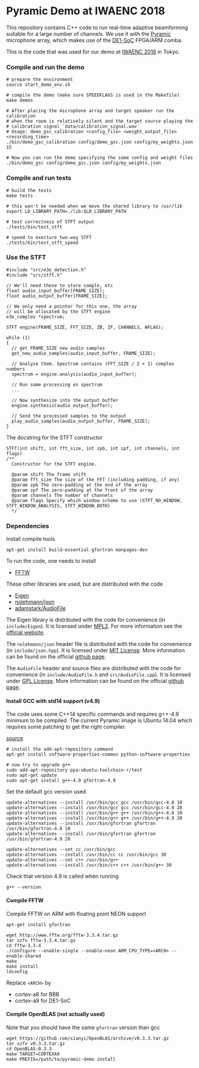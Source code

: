 Pyramic Demo at IWAENC 2018
===========================

This repository contains C++ code to run real-time adaptive beamforming
suitable for a large number of channels. We use it with the
[Pyramic](https://github.com/LCAV/Pyramic) microphone array, which makes use of
the [DE1-SoC](https://www.terasic.com.tw/cgi-bin/page/archive.pl?Language=English&No=836)
FPGA/ARM comba.

This is the code that was used for our demo at [IWAENC 2018](http://www.iwaenc2018.org) in Tokyo.


### Compile and run the demo

    # prepare the environment
    source start_demo_env.sh

    # compile the demo (make sure SPEEDFLAGS is used in the Makefile)
    make demos

    # After placing the microphone array and target speaker run the calibration
    # when the room is relatively silent and the target source playing the
    # calibration signal `data/calibration_signal.wav`
    # Usage: demo_gsc_calibration <config_file> <weight_output_file> <recording_time>
    ./bin/demo_gsc_calibration config/demo_gsc.json config/my_weights.json 15

    # Now you can run the demo specifying the same config and weight files
    ./bin/demo_gsc config/demo_gsc.json config/my_weights.json


### Compile and run tests

    # build the tests
    make tests

    # this won't be needed when we move the shared library to /usr/lib
    export LD_LIBRARY_PATH=./lib:$LD_LIBRARY_PATH

    # test correctness of STFT output
    ./tests/bin/test_stft

    # speed to execture two-way STFT
    ./tests/bin/test_stft_speed


### Use the STFT

    #include "src/e3e_detection.h"
    #include "src/stft.h"

    // We'll need these to store sample, etc
    float audio_input_buffer[FRAME_SIZE];
    float audio_output_buffer[FRAME_SIZE];

    // We only need a pointer for this one, the array
    // will be allocated by the STFT engine
    e3e_complex *spectrum;

    STFT engine(FRAME_SIZE, FFT_SIZE, ZB, ZF, CHANNELS, WFLAG);

    while (1)
    {
      // get FRAME_SIZE new audio samples
      get_new_audio_samples(audio_input_buffer, FRAME_SIZE);

      // Analyze them. Spectrum contains (FFT_SIZE / 2 + 1) complex numbers
      spectrum = engine.analysis(audio_input_buffer);

      // Run some processing on spectrum
      ...

      // Now synthesize into the output buffer
      engine.synthesis(audio_output_buffer);

      // Send the processed samples to the output
      play_audio_samples(audio_output_buffer, FRAME_SIZE);
    }


The docstring for the STFT constructor

    STFT(int shift, int fft_size, int zpb, int zpf, int channels, int flags)
    /**
      Constructor for the STFT engine.

      @param shift The frame shift
      @param fft_size The size of the FFT (including padding, if any)
      @param zpb The zero-padding at the end of the array
      @param zpf The zero-padding at the front of the array
      @param channels The number of channels
      @param flags Specify which window scheme to use (STFT_NO_WINDOW, STFT_WINDOW_ANALYSIS, STFT_WINDOW_BOTH)
      */

### Dependencies

Install compile tools

    apt-get install build-essential gfortran manpages-dev

To run the code, one needs to install

* [FFTW](http://fftw.org/)

These other libraries are used, but are distributed with the code

* [Eigen](http://eigen.tuxfamily.org/index.php?title=Main_Page)
* [nolehmann/json](https://github.com/nlohmann/json)
* [adamstark/AudioFile](https://github.com/adamstark/AudioFile)

The Eigen library is distributed with the code for convenience (in
`include/Eigen`). It is licensed under [MPL2](http://www.mozilla.org/MPL/2.0).
For more information see the [official
website](http://eigen.tuxfamily.org/index.php?title=Main_Page).

The `nolehmann/json` header file is distributed with the code for convenience
(in `include/json.hpp`).  It is licensed under [MIT
License](http://opensource.org/licenses/MIT). More information can be found on
the official [github page](https://github.com/nlohmann/json).

The `AudioFile` header and source files are distributed with the code for convenience
(in `include/AudioFile.h` and `src/AudioFile.cpp`).  It is licensed under [GPL
License](https://github.com/adamstark/AudioFile/blob/master/LICENSE). More information can be found on
the official [github page](https://github.com/adamstark/AudioFile).

#### Install GCC with std14 support (v4.9)

The code uses some C++14 specific commands and requires g++-4.9 minimum to be compiled.
The current Pyramic image is Ubuntu 14.04 which requires some patching to get the right compiler.

[source](http://scholtyssek.org/blog/2015/06/11/install-gcc-with-c14-support-on-ubuntumint/)

    # install the add-apt-repository command
    apt-get install software-properties-common python-software-properties

    # now try to upgrade g++
    sudo add-apt-repository ppa:ubuntu-toolchain-r/test
    sudo apt-get update
    sudo apt-get install g++-4.9 gfortran-4.9

Set the default gcc version used

    update-alternatives --install /usr/bin/gcc gcc /usr/bin/gcc-4.8 10
    update-alternatives --install /usr/bin/gcc gcc /usr/bin/gcc-4.9 20
    update-alternatives --install /usr/bin/g++ g++ /usr/bin/g++-4.8 10
    update-alternatives --install /usr/bin/g++ g++ /usr/bin/g++-4.9 20
    update-alternatives --install /usr/bin/gfortran gfortran /usr/bin/gfortran-4.8 10
    update-alternatives --install /usr/bin/gfortran gfortran /usr/bin/gfortran-4.9 20

    update-alternatives --set cc /usr/bin/gcc
    update-alternatives --install /usr/bin/cc cc /usr/bin/gcc 30
    update-alternatives --set c++ /usr/bin/g++
    update-alternatives --install /usr/bin/c++ c++ /usr/bin/g++ 30

Check that version 4.9 is called when running

    g++ --version

#### Compile FFTW

Compile FFTW on ARM with floating point NEON support

    apt-get install gfortran

    wget http://www.fftw.org/fftw-3.3.4.tar.gz
    tar xzfv fftw-3.3.4.tar.gz
    cd fftw-3.3.4
    ./configure --enable-single --enable-neon ARM_CPU_TYPE=<ARCH> --enable-shared
    make
    make install
    ldconfig

Replace `<ARCH>` by

* cortex-a8 for BBB
* cortex-a9 for DE1-SoC

#### Compile OpenBLAS (not actually used)

Note that you should have the same `gfortran` version than gcc

    wget https://github.com/xianyi/OpenBLAS/archive/v0.3.3.tar.gz
    tar xzfv v0.3.3.tar.gz
    cd OpenBLAS-0.3.3
    make TARGET=CORTEXA9
    make PREFIX=/path/to/pyramic-demo install

